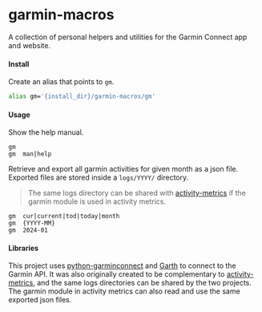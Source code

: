 # garmin-macros
A collection of personal helpers and utilities for the Garmin Connect app and website.

#### Install

Create an alias that points to `gm`.

```bash
alias gm='{install_dir}/garmin-macros/gm'
```

#### Usage

Show the help manual.

```console
gm
gm  man|help
```

Retrieve and export all garmin activities for given month as a json file. Exported files are stored inside a `logs/YYYY/` directory. 

> The same logs directory can be shared with [activity-metrics](https://github.com/ryt/activity-metrics) if the garmin module is used in activity metrics.

```shell
gm  cur|current|tod|today|month
gm  {YYYY-MM}
gm  2024-01
```

#### Libraries
This project uses [python-garminconnect](https://github.com/cyberjunky/python-garminconnect) and [Garth](https://github.com/matin/garth) to connect to the Garmin API. It was also originally created to be complementary to [activity-metrics](https://github.com/ryt/activity-metrics), and the same logs directories can be shared by the two projects. The garmin module in activity metrics can also read and use the same exported json files.

